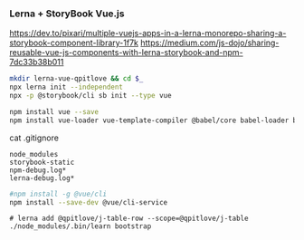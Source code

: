 ### Lerna + StoryBook Vue.js
https://dev.to/pixari/multiple-vuejs-apps-in-a-lerna-monorepo-sharing-a-storybook-component-library-1f7k
https://medium.com/js-dojo/sharing-reusable-vue-js-components-with-lerna-storybook-and-npm-7dc33b38b011

```sh
mkdir lerna-vue-qpitlove && cd $_
npx lerna init --independent
npx -p @storybook/cli sb init --type vue

npm install vue --save
npm install vue-loader vue-template-compiler @babel/core babel-loader babel-preset-vue --save-dev
```

cat .gitignore
```
node_modules
storybook-static
npm-debug.log*
lerna-debug.log*
```

```sh
#npm install -g @vue/cli
npm install --save-dev @vue/cli-service
```

```
# lerna add @qpitlove/j-table-row --scope=@qpitlove/j-table
./node_modules/.bin/learn bootstrap
```